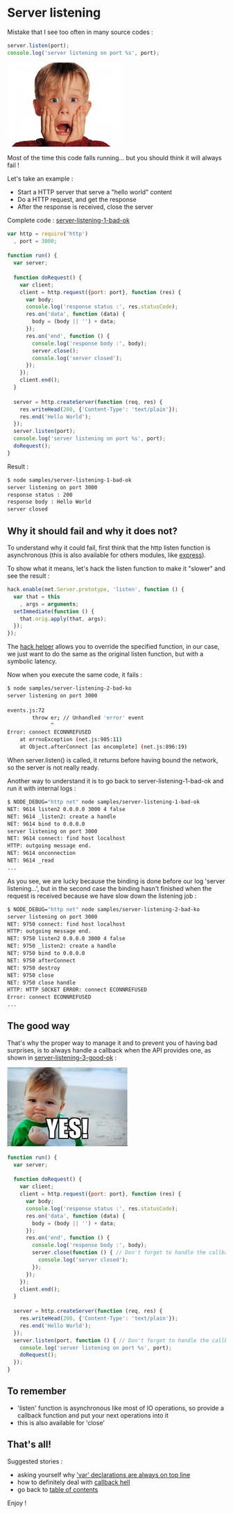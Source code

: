 Server listening
================

Mistake that I see too often in many source codes :

```javascript
server.listen(port);
console.log('server listening on port %s', port);
```

![Oh no!](https://raw.githubusercontent.com/openhoat/node-design/master/assets/oh-no.jpg)

Most of the time this code falls running... but you should think it will always fail !

Let's take an example :

- Start a HTTP server that serve a "hello world" content
- Do a HTTP request, and get the response
- After the response is received, close the server

Complete code : [server-listening-1-bad-ok](https://github.com/openhoat/node-design/blob/master/samples/server-listening-1-bad-ok.js)

```javascript
var http = require('http')
  , port = 3000;

function run() {
  var server;

  function doRequest() {
    var client;
    client = http.request({port: port}, function (res) {
      var body;
      console.log('response status :', res.statusCode);
      res.on('data', function (data) {
        body = (body || '') + data;
      });
      res.on('end', function () {
        console.log('response body :', body);
        server.close();
        console.log('server closed');
      });
    });
    client.end();
  }

  server = http.createServer(function (req, res) {
    res.writeHead(200, {'Content-Type': 'text/plain'});
    res.end('Hello World');
  });
  server.listen(port);
  console.log('server listening on port %s', port);
  doRequest();
}
```

Result :

```bash
$ node samples/server-listening-1-bad-ok
server listening on port 3000
response status : 200
response body : Hello World
server closed
```

Why it should fail and why it does not?
---------------------------------------

To understand why it could fail, first think that the http listen function is asynchronous (this is also available for others modules, like [express](http://expressjs.com/)).

To show what it means, let's hack the listen function to make it "slower" and see the result :

```javascript
hack.enable(net.Server.prototype, 'listen', function () {
  var that = this
    , args = arguments;
  setImmediate(function () {
    that.orig.apply(that, args);
  });
});
```

The [hack helper](https://github.com/openhoat/node-design/blob/master/lib/hack.js) allows you to override the specified function, in our case, we just want to do the same as the original listen function, but with a symbolic latency.

Now when you execute the same code, it fails :

```bash
$ node samples/server-listening-2-bad-ko
server listening on port 3000

events.js:72
        throw er; // Unhandled 'error' event
              ^
Error: connect ECONNREFUSED
    at errnoException (net.js:905:11)
    at Object.afterConnect [as oncomplete] (net.js:896:19)
```

When server.listen() is called, it returns before having bound the network, so the server is not really ready.

Another way to understand it is to go back to server-listening-1-bad-ok and run it with internal logs :

```bash
$ NODE_DEBUG="http net" node samples/server-listening-1-bad-ok
NET: 9614 listen2 0.0.0.0 3000 4 false
NET: 9614 _listen2: create a handle
NET: 9614 bind to 0.0.0.0
server listening on port 3000
NET: 9614 connect: find host localhost
HTTP: outgoing message end.
NET: 9614 onconnection
NET: 9614 _read
...
```

As you see, we are lucky because the binding is done before our log 'server listening...', but in the second case the binding hasn't finished when the request is received because we have slow down the listening job :

```bash
$ NODE_DEBUG="http net" node samples/server-listening-2-bad-ko
server listening on port 3000
NET: 9750 connect: find host localhost
HTTP: outgoing message end.
NET: 9750 listen2 0.0.0.0 3000 4 false
NET: 9750 _listen2: create a handle
NET: 9750 bind to 0.0.0.0
NET: 9750 afterConnect
NET: 9750 destroy
NET: 9750 close
NET: 9750 close handle
HTTP: HTTP SOCKET ERROR: connect ECONNREFUSED
Error: connect ECONNREFUSED
...
```

The good way
------------

That's why the proper way to manage it and to prevent you of having bad surprises, is to always handle a callback when the API provides one, as shown in [server-listening-3-good-ok](https://github.com/openhoat/node-design/blob/master/samples/server-listening-3-good-ok.js) :

![Oh yeah!](https://raw.githubusercontent.com/openhoat/node-design/master/assets/yes-baby.jpg)

```javascript
function run() {
  var server;

  function doRequest() {
    var client;
    client = http.request({port: port}, function (res) {
      var body;
      console.log('response status :', res.statusCode);
      res.on('data', function (data) {
        body = (body || '') + data;
      });
      res.on('end', function () {
        console.log('response body :', body);
        server.close(function () { // Don't forget to handle the callback!
          console.log('server closed');
        });
      });
    });
    client.end();
  }

  server = http.createServer(function (req, res) {
    res.writeHead(200, {'Content-Type': 'text/plain'});
    res.end('Hello World');
  });
  server.listen(port, function () { // Don't forget to handle the callback!
    console.log('server listening on port %s', port);
    doRequest();
  });
}
```

To remember
-----------

- 'listen' function is asynchronous like most of IO operations, so provide a callback function and put your next operations into it
- this is also available for 'close'

That's all!
-----------

Suggested stories :

- asking yourself why ['var' declarations are always on top line](var.md)
- how to definitely deal with [callback hell](callback-hell.md)
- go back to [table of contents](../README.md#use-cases)

Enjoy !
